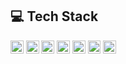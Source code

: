 ## 💻 Tech Stack

<a href="https://github.com/YuchanJeong/WIL/blob/master/HTML_CSS/HTML.md"><img src="https://img.shields.io/badge/HTML-E34F26.svg?&style=for-the-badge&logo=HTML5&logoColor=white" style="height: 1.3rem"/></a>
<a href="https://github.com/YuchanJeong/WIL/blob/master/HTML_CSS/CSS.md"><img src="https://img.shields.io/badge/CSS-1572B6.svg?&style=for-the-badge&logo=CSS3&logoColor=white" style="height: 1.3rem"/></a>
<a href="https://github.com/YuchanJeong/WIL/blob/master/Git/Git.md"><img src="https://img.shields.io/badge/Git-F05032.svg?&style=for-the-badge&logo=Git&logoColor=white" style="height: 1.3rem"/></a>
<a href="https://github.com/YuchanJeong/WIL/blob/master/JavaScript/NodeJs.md"><img src="https://img.shields.io/badge/Node.js-339933.svg?&style=for-the-badge&logo=Node.js&logoColor=white" style="height: 1.3rem"/></a>
<a href="https://github.com/YuchanJeong/WIL/blob/master/JavaScript/JavaScript.md"><img src="https://img.shields.io/badge/Javs_Script-F7DF1E.svg?&style=for-the-badge&logo=JavaScript&logoColor=black" style="height: 1.3rem"/></a>
<a href="https://github.com/YuchanJeong/WIL/blob/master/JavaScript/TypeScript.md"><img src="https://img.shields.io/badge/Type_Script-3178C6.svg?&style=for-the-badge&logo=TypeScript&logoColor=white" style="height: 1.3rem"/></a>
<a href="https://github.com/YuchanJeong/WIL/blob/master/JavaScript/React.md"><img src="https://img.shields.io/badge/React-61DAFB.svg?&style=for-the-badge&logo=react&logoColor=black" style="height: 1.3rem"/></a>

